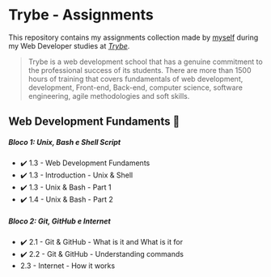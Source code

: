 # Trybe - Assignments

This repository contains my assignments collection made by [myself](https://www.linkedin.com/in/gabrieelh/) during my Web Developer studies at _[Trybe](https://www.betrybe.com/)_.

> Trybe is a web development school that has a genuine commitment to the professional success of its students. There are more than 1500 hours of training that covers fundamentals of web development, development, Front-end, Back-end, computer science, software engineering, agile methodologies and soft skills.

## Web Development Fundaments :construction:

##### Bloco 1: Unix, Bash e Shell Script
 * :heavy_check_mark: 1.3 - Web Development Fundaments
 * :heavy_check_mark: 1.3 - Introduction - Unix & Shell
 * :heavy_check_mark: 1.3 - Unix & Bash - Part 1
 * :heavy_check_mark: 1.4 - Unix & Bash - Part 2
##### Bloco 2: Git, GitHub e Internet
 * :heavy_check_mark: 2.1 - Git & GitHub - What is it and What is it for
 * :heavy_check_mark: 2.2 - Git & GitHub - Understanding commands
 * 2.3 - Internet - How it works
